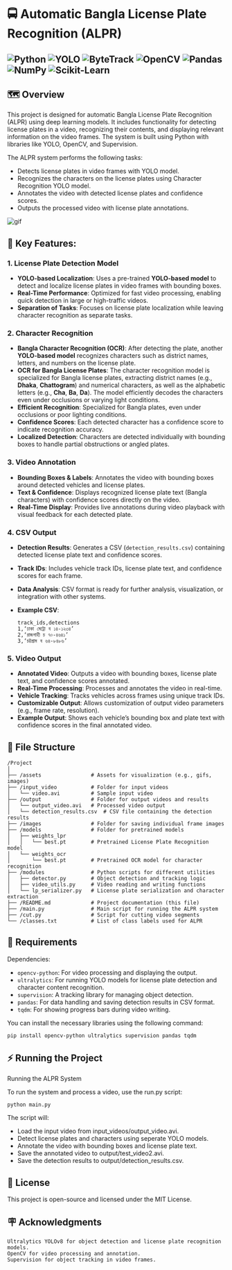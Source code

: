 # 🚍 Automatic Bangla License Plate Recognition (ALPR)


![Python](https://img.shields.io/badge/-Python-3776AB?logo=python&logoColor=white)
![YOLO](https://img.shields.io/badge/-YOLOv8-FF9900?logo=yolo&logoColor=white)
![ByteTrack](https://img.shields.io/badge/-ByteTrack-3776AB?logo=python&logoColor=white)
![OpenCV](https://img.shields.io/badge/-OpenCV-5C3EE8?logo=opencv&logoColor=white)
![Pandas](https://img.shields.io/badge/-Pandas-150458?logo=pandas&logoColor=white)
![NumPy](https://img.shields.io/badge/-NumPy-013243?logo=numpy&logoColor=white)
![Scikit-Learn](https://img.shields.io/badge/-Scikit--Learn-F7931E?logo=scikit-learn&logoColor=white)
---


## 🗺️ Overview

This project is designed for automatic Bangla License Plate Recognition (ALPR) using deep learning models. It includes functionality for detecting license plates in a video, recognizing their contents, and displaying relevant information on the video frames. The system is built using Python with libraries like YOLO, OpenCV, and Supervision.

The ALPR system performs the following tasks:

- Detects license plates in video frames with YOLO model.
- Recognizes the characters on the license plates using Character Recognition YOLO model.
- Annotates the video with detected license plates and confidence scores.
- Outputs the processed video with license plate annotations.

![gif](assets/project-alpr.gif)


## 🚀 Key Features:

### **1. License Plate Detection Model**
- **YOLO-based Localization**: Uses a pre-trained **YOLO-based model** to detect and localize license plates in video frames with bounding boxes.
- **Real-Time Performance**: Optimized for fast video processing, enabling quick detection in large or high-traffic videos.
- **Separation of Tasks**: Focuses on license plate localization while leaving character recognition as separate tasks.

### **2. Character Recognition**
- **Bangla Character Recognition (OCR)**: After detecting the plate, another **YOLO-based model** recognizes characters such as district names, letters, and numbers on the license plate.
- **OCR for Bangla License Plates**: The character recognition model is specialized for Bangla license plates, extracting district names (e.g., **Dhaka**, **Chattogram**) and numerical characters, as well as the alphabetic letters (e.g., **Cha**, **Ba**, **Da**). The model efficiently decodes the characters even under occlusions or varying light conditions.
- **Efficient Recognition**: Specialized for Bangla plates, even under occlusions or poor lighting conditions.
- **Confidence Scores**: Each detected character has a confidence score to indicate recognition accuracy.
- **Localized Detection**: Characters are detected individually with bounding boxes to handle partial obstructions or angled plates.

### **3. Video Annotation**
- **Bounding Boxes & Labels**: Annotates the video with bounding boxes around detected vehicles and license plates.
- **Text & Confidence**: Displays recognized license plate text (Bangla characters) with confidence scores directly on the video.
- **Real-Time Display**: Provides live annotations during video playback with visual feedback for each detected plate.

### **4. CSV Output**
- **Detection Results**: Generates a CSV (`detection_results.csv`) containing detected license plate text and confidence scores.
- **Track IDs**: Includes vehicle track IDs, license plate text, and confidence scores for each frame.
- **Data Analysis**: CSV format is ready for further analysis, visualization, or integration with other systems.
- **Example CSV**:

    ```
    track_ids,detections
    1,‘ঢাকা মেট্রো ব ১৪-১২৩৪’
    2,‘রাজশাহী চ ৭০-৪৬৪১’
    3,‘চট্টগ্রাম ব ৬৪-৮৪৮৬’
    ```

### **5. Video Output**
- **Annotated Video**: Outputs a video with bounding boxes, license plate text, and confidence scores annotated.
- **Real-Time Processing**: Processes and annotates the video in real-time.
- **Vehicle Tracking**: Tracks vehicles across frames using unique track IDs.
- **Customizable Output**: Allows customization of output video parameters (e.g., frame rate, resolution).
- **Example Output**: Shows each vehicle’s bounding box and plate text with confidence scores in the final annotated video.


## 📂 File Structure

```plaintext
/Project
│
├── /assets                # Assets for visualization (e.g., gifs, images)
├── /input_video           # Folder for input videos
│   └── video.avi          # Sample input video
├── /output                # Folder for output videos and results
│   └── output_video.avi   # Processed video output
│   └── detection_results.csv  # CSV file containing the detection results
├── /images                # Folder for saving individual frame images
├── /models                # Folder for pretrained models
│   ├── weights_lpr
│   │   └── best.pt        # Pretrained License Plate Recognition model
│   └── weights_ocr
│       └── best.pt        # Pretrained OCR model for character recognition
├── /modules               # Python scripts for different utilities
│   ├── detector.py        # Object detection and tracking logic
│   ├── video_utils.py     # Video reading and writing functions
│   └── lp_serializer.py   # License plate serialization and character extraction
├── /README.md             # Project documentation (this file)
├── /main.py               # Main script for running the ALPR system
├── /cut.py                # Script for cutting video segments
└── /classes.txt           # List of class labels used for ALPR
```


## 📌 Requirements

Dependencies:

- `opencv-python`: For video processing and displaying the output.
- `ultralytics`: For running YOLO models for license plate detection and character content recognition.
- `supervision`: A tracking library for managing object detection.
- `pandas`: For data handling and saving detection results in CSV format.
- `tqdm`: For showing progress bars during video writing.

You can install the necessary libraries using the following command:

```bash
pip install opencv-python ultralytics supervision pandas tqdm
```


## ⚡ Running the Project

Running the ALPR System

To run the system and process a video, use the run.py script:

```bash
python main.py
```

The script will:

- Load the input video from input_videos/output_video.avi.
- Detect license plates and characters using seperate YOLO models.
- Annotate the video with bounding boxes and license plate text.
- Save the annotated video to output/test_video2.avi.
- Save the detection results to output/detection_results.csv.



## 🧾 License

This project is open-source and licensed under the MIT License.



## 🪧 Acknowledgments

    Ultralytics YOLOv8 for object detection and license plate recognition models.
    OpenCV for video processing and annotation.
    Supervision for object tracking in video frames.